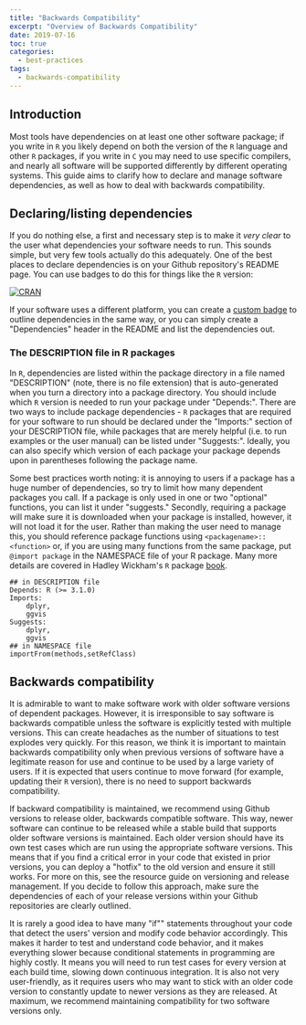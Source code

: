 ```yaml
---
title: "Backwards Compatibility"
excerpt: "Overview of Backwards Compatibility"
date: 2019-07-16
toc: true
categories:
  - best-practices
tags:
  - backwards-compatibility
---
```




Introduction
------------

Most tools have dependencies on at least one other software package; if
you write in `R` you likely depend on both the version of the `R`
language and other `R` packages, if you write in `C` you may need to use
specific compilers, and nearly all software will be supported
differently by different operating systems. This guide aims to clarify
how to declare and manage software dependencies, as well as how to deal
with backwards compatibility.

Declaring/listing dependencies
------------------------------

If you do nothing else, a first and necessary step is to make it *very
clear* to the user what dependencies your software needs to run. This
sounds simple, but very few tools actually do this adequately. One of
the best places to declare dependencies is on your Github repository's
README page. You can use badges to do this for things like the `R`
version:

<a href="https://cran.r-project.org/package=drake"><img src="https://www.r-pkg.org/badges/version/drake" alt="CRAN"></a>

If your software uses a different platform, you can create a [custom
badge](https://shields.io/) to outline dependencies in the same way,
or you can simply create a "Dependencies" header in the README and list
the dependencies out.

### The DESCRIPTION file in R packages

In `R`, dependencies are listed within the package directory in a file
named "DESCRIPTION" (note, there is no file extension) that is
auto-generated when you turn a directory into a package directory. You
should include which `R` version is needed to run your package under
"Depends:". There are two ways to include package dependencies - `R`
packages that are required for your software to run should be declared
under the "Imports:" section of your DESCRIPTION file, while packages
that are merely helpful (i.e. to run examples or the user manual) can be
listed under "Suggests:". Ideally, you can also specify which version of
each package your package depends upon in parentheses following the
package name.

Some best practices worth noting: it is annoying to users if a package
has a huge number of dependencies, so try to limit how many dependent
packages you call. If a package is only used in one or two "optional"
functions, you can list it under "suggests." Secondly, requiring a
package will make sure it is downloaded when your package is installed,
however, it will not load it for the user. Rather than making the user
need to manage this, you should reference package functions using
`<packagename>::<function>` or, if you are using many functions from the
same package, put `@import package` in the NAMESPACE file of your R
package. Many more details are covered in Hadley Wickham's `R` package
[book](http://r-pkgs.had.co.nz/description.html#dependencies).

    ## in DESCRIPTION file
    Depends: R (>= 3.1.0)
    Imports:
        dplyr,
        ggvis
    Suggests:
        dplyr,
        ggvis
    ## in NAMESPACE file
    importFrom(methods,setRefClass)

Backwards compatibility
-----------------------

It is admirable to want to make software work with older software
versions of dependent packages. However, it is irresponsible to say
software is backwards compatible unless the software is explicitly
tested with multiple versions. This can create headaches as the number
of situations to test explodes very quickly. For this reason, we think
it is important to maintain backwards compatibility only when previous
versions of software have a legitimate reason for use and continue to be
used by a large variety of users. If it is expected that users continue
to move forward (for example, updating their `R` version), there is no
need to support backwards compatibility.

If backward compatibility is maintained, we recommend using Github
versions to release older, backwards compatible software. This way,
newer software can continue to be released while a stable build that
supports older software versions is maintained. Each older version
should have its own test cases which are run using the appropriate
software versions. This means that if you find a critical error in your
code that existed in prior versions, you can deploy a "hotfix" to the
old version and ensure it still works. For more on this, see the
resource guide on versioning and release management. If you decide to
follow this approach, make sure the dependencies of each of your release
versions within your Github repositories are clearly outlined.

It is rarely a good idea to have many "if"" statements throughout your
code that detect the users' version and modify code behavior
accordingly. This makes it harder to test and understand code behavior,
and it makes everything slower because conditional statements in
programming are highly costly. It means you will need to run test cases
for every version at each build time, slowing down continuous
integration. It is also not very user-friendly, as it requires users who
may want to stick with an older code version to constantly update to
newer versions as they are released. At maximum, we recommend
maintaining compatibility for two software versions only.
